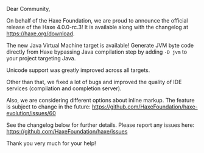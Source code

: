 Dear Community,

On behalf of the Haxe Foundation, we are proud to announce the official release of the Haxe 4.0.0-rc.3! It is available along with the changelog at https://haxe.org/download.

The new Java Virtual Machine target is available! Generate JVM byte code directly from Haxe bypassing Java compilation step by adding `-D jvm` to your project targeting Java.

Unicode support was greatly improved across all targets.

Other than that, we fixed a lot of bugs and improved the quality of IDE services (compilation and completion server).

Also, we are considering different options about inline markup. The feature is subject to change in the future: https://github.com/HaxeFoundation/haxe-evolution/issues/60

See the changelog below for further details. Please report any issues here: https://github.com/HaxeFoundation/haxe/issues

Thank you very much for your help!
